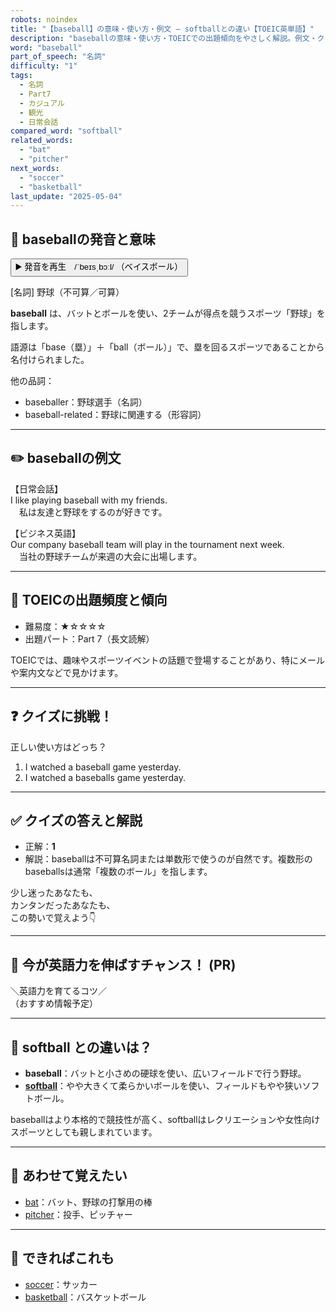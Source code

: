 ```yaml
---
robots: noindex
title: "【baseball】の意味・使い方・例文 ― softballとの違い【TOEIC英単語】"
description: "baseballの意味・使い方・TOEICでの出題傾向をやさしく解説。例文・クイズ付きでsoftballとの違いもわかりやすく学べます。"
word: "baseball"
part_of_speech: "名詞"
difficulty: "1"
tags:
  - 名詞
  - Part7
  - カジュアル
  - 観光
  - 日常会話
compared_word: "softball"
related_words:
  - "bat"
  - "pitcher"
next_words:
  - "soccer"
  - "basketball"
last_update: "2025-05-04"
---
```


## 🔰 baseballの発音と意味

<button class="play-audio" onclick="playTTS('baseball')">
  <span class="play-audio-main">
    ▶️ 発音を再生　/ˈbeɪsˌbɔːl/
  </span>
  <span class="play-audio-sub">
    （ベイスボール）
  </span>
</button>

[名詞] 野球（不可算／可算）

**baseball** は、バットとボールを使い、2チームが得点を競うスポーツ「野球」を指します。

語源は「base（塁）」＋「ball（ボール）」で、塁を回るスポーツであることから名付けられました。

他の品詞：  
- baseballer：野球選手（名詞）
- baseball-related：野球に関連する（形容詞）

---

## ✏️ baseballの例文

【日常会話】  
I like playing baseball with my friends.  
　私は友達と野球をするのが好きです。

【ビジネス英語】  
Our company baseball team will play in the tournament next week.  
　当社の野球チームが来週の大会に出場します。

---

## 🎯 TOEICの出題頻度と傾向

- 難易度：★☆☆☆☆
- 出題パート：Part 7（長文読解）

TOEICでは、趣味やスポーツイベントの話題で登場することがあり、特にメールや案内文などで見かけます。

---

## ❓ クイズに挑戦！

正しい使い方はどっち？

1. I watched a baseball game yesterday.  
2. I watched a baseballs game yesterday.

---

## ✅ クイズの答えと解説

- 正解：**1**
- 解説：baseballは不可算名詞または単数形で使うのが自然です。複数形のbaseballsは通常「複数のボール」を指します。

少し迷ったあなたも、  
カンタンだったあなたも、  
この勢いで覚えよう👇️

---

## 🚀 今が英語力を伸ばすチャンス！ (PR)

<div class="info-center">
＼英語力を育てるコツ／<br>  
（おすすめ情報予定）
</div>

---

## 🤔  softball との違いは？

- **baseball**：バットと小さめの硬球を使い、広いフィールドで行う野球。
- **[softball](/softball)**：やや大きくて柔らかいボールを使い、フィールドもやや狭いソフトボール。

baseballはより本格的で競技性が高く、softballはレクリエーションや女性向けスポーツとしても親しまれています。

---

## 🧩 あわせて覚えたい

- [bat](/bat)：バット、野球の打撃用の棒
- [pitcher](/pitcher)：投手、ピッチャー

---

## 📖 できればこれも

- [soccer](/soccer)：サッカー
- [basketball](/basketball)：バスケットボール

<!-- cvid: aid02_bid04 -->
